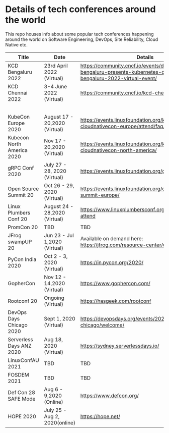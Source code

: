 # Details of tech conferences around the world

This repo houses info about some popular tech conferences happening
around the world on Software Engineering, DevOps, Site Reliability,
Cloud Native etc.

| Title				|	Date			|				Details								|
| ----------------------------	| ---------------------------- 	| ----------------------------------------------------------------------------------------------|
| KCD Bengaluru 2022         | 23rd April 2022 (Virtual)     | https://community.cncf.io/events/details/cncf-kcd-bengaluru-presents-kubernetes-community-days-bengaluru-2022-virtual-event/ |
| KCD Chennai 2022           | 3-4 June 2022 (Virtual)       | https://community.cncf.io/kcd-chennai/ |
|                            |                               |                                                                                                                              |
|                            |                               |                                                                                                                              |
|                            |                               |                                                                                                                              |
|                            |                               |                                                                                                                              |
|                            |                               |                                                                                                                              |
| KubeCon Europe 2020        | August 17 - 20,2020 (Virtual) | https://events.linuxfoundation.org/kubecon-cloudnativecon-europe/attend/faq/#registration                                    |
| Kubecon North America 2020 | Nov 17 - 20,2020 (Virtual)    | https://events.linuxfoundation.org/kubecon-cloudnativecon-north-america/                                                     |
| gRPC Conf 2020             | July 27 - 28, 2020 (Virtual)  | https://events.linuxfoundation.org/grpc-conf/                                                                                |
| Open Source Summit 20      | Oct 26 - 29, 2020 (Virtual)   | https://events.linuxfoundation.org/open-source-summit-europe/                                                                |
| Linux Plumbers Conf 20     | August 24 - 28,2020 (Virtual) | https://www.linuxplumbersconf.org/event/7/page/47-attend                                                                     |
| PromCon 20                 | TBD                           | TBD                                                                                                                          |
| JFrog swampUP 20           | Jun 23 - Jul 1,2020 (Virtual) | Available on demand here: https://jfrog.com/resource-center/user-conference/                                                 |
| PyCon India 2020           | Oct 2 - 3, 2020 (Virtual)     | https://in.pycon.org/2020/                                                                                                   |
| GopherCon                  | Nov 12 - 14,2020 (Virtual)    | https://www.gophercon.com/                                                                                                   |
| Rootconf 20                | Ongoing (Virtual)             | https://hasgeek.com/rootconf                                                                                                 |
| DevOps Days Chicago 2020   | Sept 1, 2020 (Virtual)        | https://devopsdays.org/events/2020-chicago/welcome/                                                                          |
| Serverless Days ANZ 2020   | Aug 18, 2020 (Virtual)        | https://sydney.serverlessdays.io/                                                                                            |
| LinuxConfAU 2021           | TBD                           | TBD                                                                                                                          |
| FOSDEM 2021                | TBD                           | TBD                                                                                                                          |
| Def Con 28 SAFE Mode       | Aug 6 - 9,2020 (Online)       | https://www.defcon.org/                                                                                                      |
| HOPE 2020                  | July 25 - Aug 2, 2020(online) | https://hope.net/                                                                                                            |
